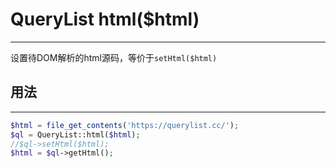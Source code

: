 # QueryList html($html)

---

设置待DOM解析的html源码，等价于`setHtml($html)`

## 用法
---
```php
$html = file_get_contents('https://querylist.cc/');
$ql = QueryList::html($html);
//$ql->setHtml($html);
$html = $ql->getHtml();
```

